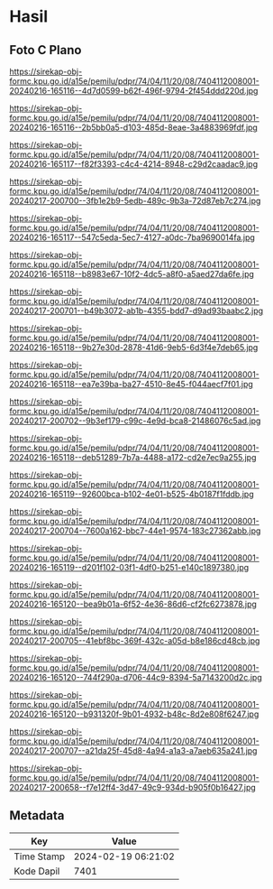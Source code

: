 # Hasil

## Foto C Plano

https://sirekap-obj-formc.kpu.go.id/a15e/pemilu/pdpr/74/04/11/20/08/7404112008001-20240216-165116--4d7d0599-b62f-496f-9794-2f454ddd220d.jpg

https://sirekap-obj-formc.kpu.go.id/a15e/pemilu/pdpr/74/04/11/20/08/7404112008001-20240216-165116--2b5bb0a5-d103-485d-8eae-3a4883969fdf.jpg

https://sirekap-obj-formc.kpu.go.id/a15e/pemilu/pdpr/74/04/11/20/08/7404112008001-20240216-165117--f82f3393-c4c4-4214-8948-c29d2caadac9.jpg

https://sirekap-obj-formc.kpu.go.id/a15e/pemilu/pdpr/74/04/11/20/08/7404112008001-20240217-200700--3fb1e2b9-5edb-489c-9b3a-72d87eb7c274.jpg

https://sirekap-obj-formc.kpu.go.id/a15e/pemilu/pdpr/74/04/11/20/08/7404112008001-20240216-165117--547c5eda-5ec7-4127-a0dc-7ba9690014fa.jpg

https://sirekap-obj-formc.kpu.go.id/a15e/pemilu/pdpr/74/04/11/20/08/7404112008001-20240216-165118--b8983e67-10f2-4dc5-a8f0-a5aed27da6fe.jpg

https://sirekap-obj-formc.kpu.go.id/a15e/pemilu/pdpr/74/04/11/20/08/7404112008001-20240217-200701--b49b3072-ab1b-4355-bdd7-d9ad93baabc2.jpg

https://sirekap-obj-formc.kpu.go.id/a15e/pemilu/pdpr/74/04/11/20/08/7404112008001-20240216-165118--9b27e30d-2878-41d6-9eb5-6d3f4e7deb65.jpg

https://sirekap-obj-formc.kpu.go.id/a15e/pemilu/pdpr/74/04/11/20/08/7404112008001-20240216-165118--ea7e39ba-ba27-4510-8e45-f044aecf7f01.jpg

https://sirekap-obj-formc.kpu.go.id/a15e/pemilu/pdpr/74/04/11/20/08/7404112008001-20240217-200702--9b3ef179-c99c-4e9d-bca8-21486076c5ad.jpg

https://sirekap-obj-formc.kpu.go.id/a15e/pemilu/pdpr/74/04/11/20/08/7404112008001-20240216-165118--deb51289-7b7a-4488-a172-cd2e7ec9a255.jpg

https://sirekap-obj-formc.kpu.go.id/a15e/pemilu/pdpr/74/04/11/20/08/7404112008001-20240216-165119--92600bca-b102-4e01-b525-4b0187f1fddb.jpg

https://sirekap-obj-formc.kpu.go.id/a15e/pemilu/pdpr/74/04/11/20/08/7404112008001-20240217-200704--7600a162-bbc7-44e1-9574-183c27362abb.jpg

https://sirekap-obj-formc.kpu.go.id/a15e/pemilu/pdpr/74/04/11/20/08/7404112008001-20240216-165119--d201f102-03f1-4df0-b251-e140c1897380.jpg

https://sirekap-obj-formc.kpu.go.id/a15e/pemilu/pdpr/74/04/11/20/08/7404112008001-20240216-165120--bea9b01a-6f52-4e36-86d6-cf2fc6273878.jpg

https://sirekap-obj-formc.kpu.go.id/a15e/pemilu/pdpr/74/04/11/20/08/7404112008001-20240217-200705--41ebf8bc-369f-432c-a05d-b8e186cd48cb.jpg

https://sirekap-obj-formc.kpu.go.id/a15e/pemilu/pdpr/74/04/11/20/08/7404112008001-20240216-165120--744f290a-d706-44c9-8394-5a7143200d2c.jpg

https://sirekap-obj-formc.kpu.go.id/a15e/pemilu/pdpr/74/04/11/20/08/7404112008001-20240216-165120--b931320f-9b01-4932-b48c-8d2e808f6247.jpg

https://sirekap-obj-formc.kpu.go.id/a15e/pemilu/pdpr/74/04/11/20/08/7404112008001-20240217-200707--a21da25f-45d8-4a94-a1a3-a7aeb635a241.jpg

https://sirekap-obj-formc.kpu.go.id/a15e/pemilu/pdpr/74/04/11/20/08/7404112008001-20240217-200658--f7e12ff4-3d47-49c9-934d-b905f0b16427.jpg


## Metadata

| Key        | Value               |
| ---------- | ------------------- |
| Time Stamp | 2024-02-19 06:21:02 |
| Kode Dapil | 7401                |



